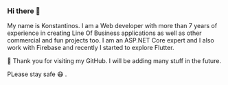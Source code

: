 ### Hi there 👋

<!--
**Konstantinos-Val/Konstantinos-Val** is a ✨ _special_ ✨ repository because its `README.md` (this file) appears on your GitHub profile.
-->
My name is Konstantinos. I am a Web developer with more than 7 years of experience in creating Line Of Business applications as well as other commercial and fun projects too. I am an ASP.NET Core expert and I also work with Firebase and recently I started to explore Flutter.

💚 Thank you for visiting my GitHub. I will be adding many stuff in the future.  

PLease stay safe 😷 .


